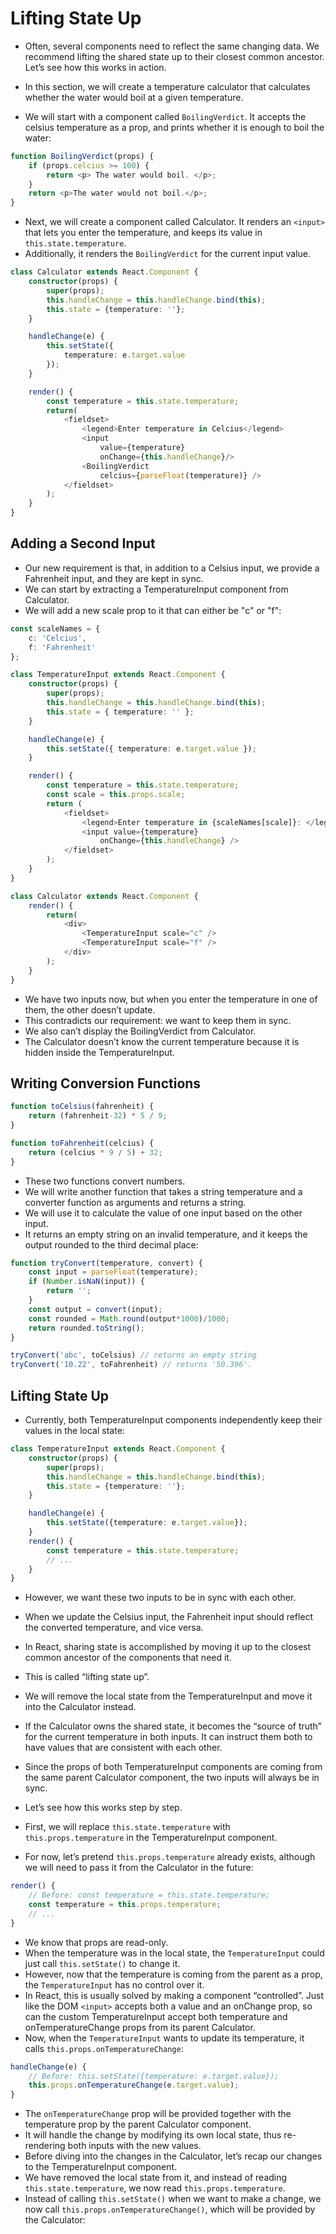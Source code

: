 # Lifting State Up

* Often, several components need to reflect the same changing data. We recommend lifting the shared state up to their closest common ancestor. Let’s see how this works in action.

* In this section, we will create a temperature calculator that calculates whether the water would boil at a given temperature.
* We will start with a component called `BoilingVerdict`. It accepts the celsius temperature as a prop, and prints whether it is enough to boil the water:

```ts
function BoilingVerdict(props) {
    if (props.celcius >= 100) {
        return <p> The water would boil. </p>;
    }
    return <p>The water would not boil.</p>;
}
```

* Next, we will create a component called Calculator. It renders an `<input>` that lets you enter the temperature, and keeps its value in `this.state.temperature`.
* Additionally, it renders the `BoilingVerdict` for the current input value.

```ts
class Calculator extends React.Component {
    constructor(props) {
        super(props);
        this.handleChange = this.handleChange.bind(this);
        this.state = {temperature: ''};
    }

    handleChange(e) {
        this.setState({
            temperature: e.target.value
        });
    }

    render() {
        const temperature = this.state.temperature;
        return(
            <fieldset>
                <legend>Enter temperature in Celcius</legend>
                <input 
                    value={temperature}
                    onChange={this.handleChange}/>
                <BoilingVerdict 
                    celcius={parseFloat(temperature)} />
            </fieldset>
        );
    }
}
```

## Adding a Second Input

* Our new requirement is that, in addition to a Celsius input, we provide a Fahrenheit input, and they are kept in sync.
* We can start by extracting a TemperatureInput component from Calculator. 
* We will add a new scale prop to it that can either be "c" or "f":

```ts
const scaleNames = {
    c: 'Celcius',
    f: 'Fahrenheit'
};

class TemperatureInput extends React.Component {
    constructor(props) {
        super(props);
        this.handleChange = this.handleChange.bind(this);
        this.state = { temperature: '' };     
    }

    handleChange(e) {
        this.setState({ temperature: e.target.value });
    }

    render() {
        const temperature = this.state.temperature;
        const scale = this.props.scale;
        return (
            <fieldset>
                <legend>Enter temperature in {scaleNames[scale]}: </legend>
                <input value={temperature}
                    onChange={this.handleChange} />
            </fieldset>
        );
    }
}
```

```ts
class Calculator extends React.Component {
    render() {
        return(
            <div>
                <TemperatureInput scale="c" />
                <TemperatureInput scale="f" />
            </div>
        );
    }
}
```

* We have two inputs now, but when you enter the temperature in one of them, the other doesn’t update. 
* This contradicts our requirement: we want to keep them in sync.
* We also can’t display the BoilingVerdict from Calculator. 
* The Calculator doesn’t know the current temperature because it is hidden inside the TemperatureInput.

## Writing Conversion Functions

```ts
function toCelsius(fahrenheit) {
    return (fahrenheit-32) * 5 / 9;
}

function toFahrenheit(celcius) {
    return (celcius * 9 / 5) + 32;
}
```

* These two functions convert numbers. 
* We will write another function that takes a string temperature and a converter function as arguments and returns a string. 
* We will use it to calculate the value of one input based on the other input.
* It returns an empty string on an invalid temperature, and it keeps the output rounded to the third decimal place:

```ts
function tryConvert(temperature, convert) {
    const input = parseFloat(temperature);
    if (Number.isNaN(input)) {
        return '';
    }
    const output = convert(input);
    const rounded = Math.round(output*1000)/1000;
    return rounded.toString();
}
```

```ts
tryConvert('abc', toCelsius) // returns an empty string
tryConvert('10.22', toFahrenheit) // returns '50.396'.
```

## Lifting State Up

* Currently, both TemperatureInput components independently keep their values in the local state:


```ts
class TemperatureInput extends React.Component {
    constructor(props) {
        super(props);
        this.handleChange = this.handleChange.bind(this);
        this.state = {temperature: ''};
    }

    handleChange(e) {
        this.setState({temperature: e.target.value});
    }
    render() {
        const temperature = this.state.temperature;
        // ...
    }
}
```

* However, we want these two inputs to be in sync with each other. 
* When we update the Celsius input, the Fahrenheit input should reflect the converted temperature, and vice versa.
* In React, sharing state is accomplished by moving it up to the closest common ancestor of the components that need it. 
* This is called “lifting state up”. 
* We will remove the local state from the TemperatureInput and move it into the Calculator instead.
* If the Calculator owns the shared state, it becomes the “source of truth” for the current temperature in both inputs. It can instruct them both to have values that are consistent with each other. 
* Since the props of both TemperatureInput components are coming from the same parent Calculator component, the two inputs will always be in sync.
* Let’s see how this works step by step.

* First, we will replace `this.state.temperature` with `this.props.temperature` in the TemperatureInput component. 
* For now, let’s pretend `this.props.temperature` already exists, although we will need to pass it from the Calculator in the future: 

```ts
render() {
    // Before: const temperature = this.state.temperature;
    const temperature = this.props.temperature;
    // ...
}
```

* We know that props are read-only. 
* When the temperature was in the local state, the `TemperatureInput` could just call `this.setState()` to change it.
* However, now that the temperature is coming from the parent as a prop, the `TemperatureInput` has no control over it.
* In React, this is usually solved by making a component “controlled”. Just like the DOM `<input>` accepts both a value and an onChange prop, so can the custom TemperatureInput accept both temperature and onTemperatureChange props from its parent Calculator.
* Now, when the `TemperatureInput` wants to update its temperature, it calls `this.props.onTemperatureChange`:

```ts
handleChange(e) {
    // Before: this.setState({temperature: e.target.value});
    this.props.onTemperatureChange(e.target.value);
}
```

* The `onTemperatureChange` prop will be provided together with the temperature prop by the parent Calculator component. 
* It will handle the change by modifying its own local state, thus re-rendering both inputs with the new values. 
* Before diving into the changes in the Calculator, let’s recap our changes to the TemperatureInput component. 
* We have removed the local state from it, and instead of reading `this.state.temperature`, we now read `this.props.temperature`.
* Instead of calling `this.setState()` when we want to make a change, we now call `this.props.onTemperatureChange()`, which will be provided by the Calculator:

```ts

```